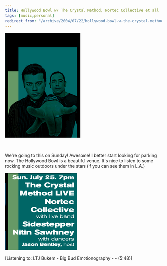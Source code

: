 ```yaml
---
title: Hollywood Bowl w/ The Crystal Method, Nortec Collective et all
tags: [music,personal]
redirect_from: "/archive/2004/07/22/hollywood-bowl-w-the-crystal-method-nortec-collective-et-all.aspx/"
---
```


![The Crystal Method](/images/crystalmethodpic.gif)

    

We're going to this on Sunday! Awesome! I better start looking for
parking now. The Hollywood Bowl is a beautiful venue. It's nice to
listen to some rocking music outdoors under the stars (if you can see
them in L.A.)

![Lineup](/images/hollywoodBowlLineup.gif)

[Listening to: LTJ Bukem - Big Bud Emotionography - - (5:48)]

